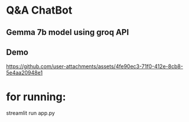 # Q&A ChatBot
## Gemma 7b model using groq API
## Demo
https://github.com/user-attachments/assets/4fe90ec3-71f0-412e-8cb8-5e4aa20948e1

# for running:
streamlit run app.py